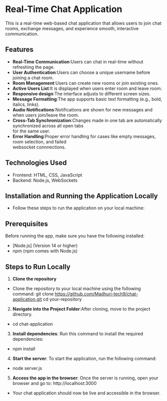 # Real-Time Chat Application

This is a real-time web-based chat application that allows users to join chat rooms, exchange messages, and experience smooth, interactive communication.

## Features

- **Real-Time Communication**:Users can chat in real-time without refreshing the page.
- **User Authentication**:Users can choose a unique username before joining a chat room.
- **Room Management**:Users can create new rooms or join existing ones.
- **Active Users List**:It is displayed when users enter room and leave room.
- **Responsive design**:The interface adjusts to different screen sizes.
- **Message Formatting**:The app supports basic text formatting (e.g., bold, italics, links). 
- **Audio Notifications**:Notifications are shown for new messages and when users join/leave the room. 
- **Cross-Tab Synchronization**:Changes made in one tab are automatically synchronized across all open tabs   
    for the same user.
- **Error Handling**:Proper error handling for cases like empty messages, room selection, and failed      
   websocket connnections. 
## Technologies Used

- Frontend:
  HTML, CSS, JavaScript
- Backend:
  Node.js, WebSockets 

## Installation and Running the Application Locally

- Follow these steps to run the application on your local machine:

## Prerequisites
Before running the app, make sure you have the following installed:

- [Node.js] (Version 14 or higher)
-  npm (npm comes with Node.js)

## Steps to Run Locally

1. **Clone the repository** 
  - Clone the repository to your local machine using the following command:
    git clone https://github.com/Madhuri-tech9/chat-application.git
    cd your-repository
2. **Navigate into the Project Folder**:After cloning, move to the project directory.
  - cd chat-application
3. **Install dependencies**: Run this command to install the required dependencies:
  - npm install
4. **Start the server**: To start the application, run the following command:
  - node server.js
5. **Access the app in the browser**: Once the server is running, open your browser and go to:
    http://localhost:3000
  - Your chat application should now be live and accessible in the browser.



